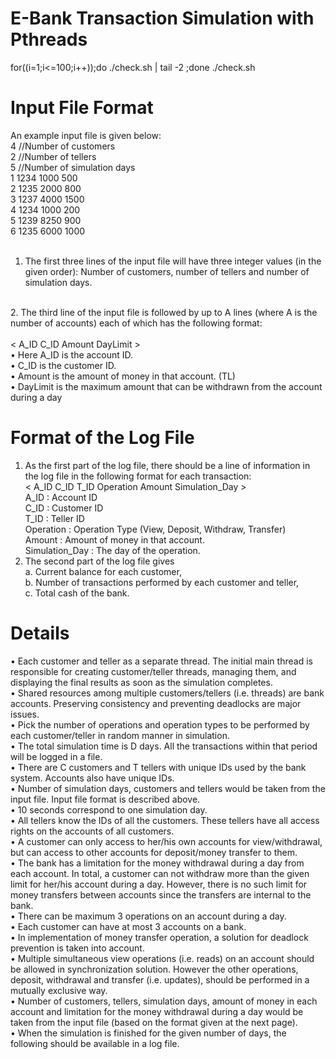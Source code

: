 # E-Bank Transaction Simulation with Pthreads
for((i=1;i<=100;i++));do  ./check.sh  | tail -2 ;done
./check.sh

# Input File Format
An example input file is given below:<br />
4 //Number of customers<br />
2 //Number of tellers<br />
5 //Number of simulation days<br />
1 1234 1000 500<br />
2 1235 2000 800<br />
3 1237 4000 1500<br />
4 1234 1000 200<br />
5 1239 8250 900<br />
6 1235 6000 1000<br />
<br />
1. The first three lines of the input file will have three integer values (in the given order):
Number of customers, number of tellers and number of simulation days.<br />
<br />
2. The third line of the input file is followed by up to A lines (where A is the number of
accounts) each of which has the following format:<br />
<br />
< A_ID C_ID Amount DayLimit ><br />
• Here A_ID is the account ID.<br />
• C_ID is the customer ID. <br />
• Amount is the amount of money in that account. (TL)<br />
• DayLimit is the maximum amount that can be withdrawn from the account during a day<br />

# Format of the Log File
1. As the first part of the log file, there should be a line of information in the log file in the
following format for each transaction:<br />
< A_ID C_ID T_ID Operation Amount Simulation_Day ><br />
A_ID : Account ID<br />
C_ID : Customer ID<br />
T_ID : Teller ID<br />
Operation : Operation Type (View, Deposit, Withdraw, Transfer)<br />
Amount : Amount of money in that account.<br />
Simulation_Day : The day of the operation.<br />
2. The second part of the log file gives<br />
a. Current balance for each customer,<br />
b. Number of transactions performed by each customer and teller,<br />
c. Total cash of the bank.<br />

# Details
• Each customer and teller as a separate thread. The initial main
thread is responsible for creating customer/teller threads, managing them, and
displaying the final results as soon as the simulation completes.<br />
• Shared resources among multiple customers/tellers (i.e. threads) are bank
accounts. Preserving consistency and preventing deadlocks are major issues.<br />
• Pick the number of operations and operation types to be performed
by each customer/teller in random manner in simulation.<br />
• The total simulation time is D days. All the transactions within that period will be logged
in a file.<br />
• There are C customers and T tellers with unique IDs used by the bank system. Accounts
also have unique IDs.<br />
• Number of simulation days, customers and tellers would be taken from the input file.
Input file format is described above.<br />
• 10 seconds correspond to one simulation day.<br />
• All tellers know the IDs of all the customers. These tellers have all access rights on the
accounts of all customers.<br />
• A customer can only access to her/his own accounts for view/withdrawal, but can access
to other accounts for deposit/money transfer to them.<br />
• The bank has a limitation for the money withdrawal during a day from each account. In
total, a customer can not withdraw more than the given limit for her/his account during
a day. However, there is no such limit for money transfers between accounts since the
transfers are internal to the bank.<br />
• There can be maximum 3 operations on an account during a day.<br />
• Each customer can have at most 3 accounts on a bank.<br />
• In implementation of money transfer operation, a solution for
deadlock prevention is taken into account.<br />
• Multiple simultaneous view operations (i.e. reads) on an account should be allowed in
synchronization solution. However the other operations, deposit, withdrawal and
transfer (i.e. updates), should be performed in a mutually exclusive way.<br />
• Number of customers, tellers, simulation days, amount of money in each account and
limitation for the money withdrawal during a day would be taken from the input file
(based on the format given at the next page).<br />
• When the simulation is finished for the given number of days, the following should be
available in a log file.<br />